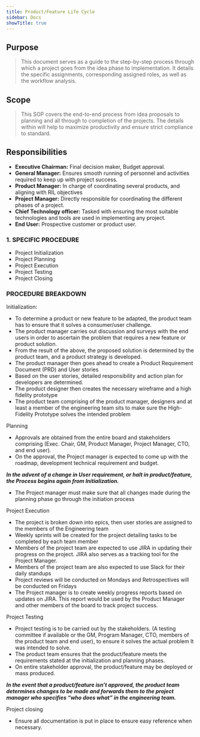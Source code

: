 ```yaml
---
title: Product/Feature Life Cycle 
sidebar: Docs
showTitle: true
---
```



## Purpose

> This document serves as a guide to the step-by-step process through which a project goes from the idea phase to implementation. It details the specific assignments, corresponding assigned roles, as well as the workflow analysis.
>

## Scope


> This SOP covers the end-to-end process from idea proposals to planning and all through to completion of the projects. The details within will help to maximize productivity and ensure strict compliance to standard.
>

## Responsibilities
- **Executive Chairman:** Final decision maker, Budget approval.
- **General Manager:** Ensures smooth running of personnel and activities required to keep up with project success.
- **Product Manager:** In charge of coordinating several products, and aligning with RIL objectives
- **Project Manager:** Directly responsible for coordinating the different phases of a project.
- **Chief Technology officer:** Tasked with ensuring the most suitable technologies and tools are used in implementing any project.
- **End User:** Prospective customer or product user.

### 1. **SPECIFIC PROCEDURE**

- Project Initialization
- Project Planning
- Project Execution
- Project Testing
- Project Closing

### PROCEDURE BREAKDOWN
Initialization:

- To determine a product or new feature to be adapted, the product team has to ensure that it solves a consumer/user challenge.
- The product manager carries out discussion and surveys with the end users in order to ascertain the problem that requires a new feature or product solution.
- From the result of the above, the proposed solution is determined by the product team, and a product strategy is developed.
- The product manager then goes ahead to create a Product Requirement Document (PRD) and User stories
- Based on the user stories, detailed responsibility and action plan for developers are determined.
- The product designer then creates the necessary wireframe and a high fidelity prototype
- The product team comprising of the product manager, designers and at least a member of the engineering team sits to make sure the High-Fidelity Prototype solves the intended problem

Planning

- Approvals are obtained from the entire board and stakeholders comprising (Exec. Chair, GM, Product Manager, Project Manager, CTO, and end user).
- On the approval, the Project manager is expected to come up with the roadmap, development technical requirement and budget.

***In the advent of a change in User requirement, or halt in product/feature, the Process begins again from Initialization.***

- The Project manager must make sure that all changes made during the planning phase go through the initiation process

Project Execution

- The project is broken down into epics, then user stories are assigned to the members of the Engineering team
- Weekly sprints will be created for the project detailing tasks to be completed by each team member
- Members of the project team are expected to use JIRA in updating their progress on the project. JIRA also serves as a tracking tool for the Project Manager.
- Members of the project team are also expected to use Slack for their daily standups
- Project reviews will be conducted on Mondays and Retrospectives will be conducted on Fridays
- The Project manager is to create weekly progress reports based on updates on JIRA. This report would be used by the Product Manager and other members of the board to track project success.

Project Testing

- Project testing is to be carried out by the stakeholders. (A testing committee if available or the GM, Program Manager, CTO, members of the product team and end user), to ensure it solves the actual problem It was intended to solve.
- The product team ensures that the product/feature meets the requirements stated at the initialization and planning phases.
- On entire stakeholder approval, the product/feature may be deployed or mass produced.

***In the event that a product/feature isn’t approved, the product team determines changes to be made and forwards them to the project manager who specifies “who does what” in the engineering team.***

Project closing

- Ensure all documentation is put in place to ensure easy reference when necessary.